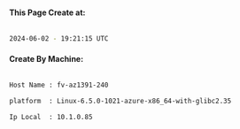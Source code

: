 
   
#### This Page Create at:

```bash

2024-06-02 - 19:21:15 UTC

```

#### Create By Machine:

```bash

Host Name : fv-az1391-240

platform  : Linux-6.5.0-1021-azure-x86_64-with-glibc2.35

Ip Local  : 10.1.0.85

```

